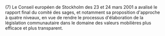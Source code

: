 (7) Le Conseil européen de Stockholm des 23 et 24 mars 2001 a avalisé le rapport final du comité des sages, et notamment sa proposition d'approche à quatre niveaux, en vue de rendre le processus d'élaboration de la législation communautaire dans le domaine des valeurs mobilières plus efficace et plus transparent.